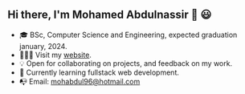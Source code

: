 ## Hi there, I'm Mohamed Abdulnassir 👋 😃

- 🎓 BSc, Computer Science and Engineering, expected graduation january, 2024.
- 👨🏾‍💻 Visit my [website](https://mohamedabdulnassir.netlify.app).
- 💡 Open for collaborating on projects, and feedback on my work.
- 📖 Currently learning fullstack web development.
- 📭 Email: mohabdul96@hotmail.com
<!--
**moeabdulnas/moeabdulnas** is a ✨ _special_ ✨ repository because its `README.md` (this file) appears on your GitHub profile.

Here are some ideas to get you started:

- 🔭 I’m currently working on ...
- 🌱 I’m currently learning ...
- 👯 I’m looking to collaborate on ...
- 🤔 I’m looking for help with ...
- 💬 Ask me about ...
- 📫 How to reach me: ...
- 😄 Pronouns: ...
- ⚡ Fun fact: ...
-->
